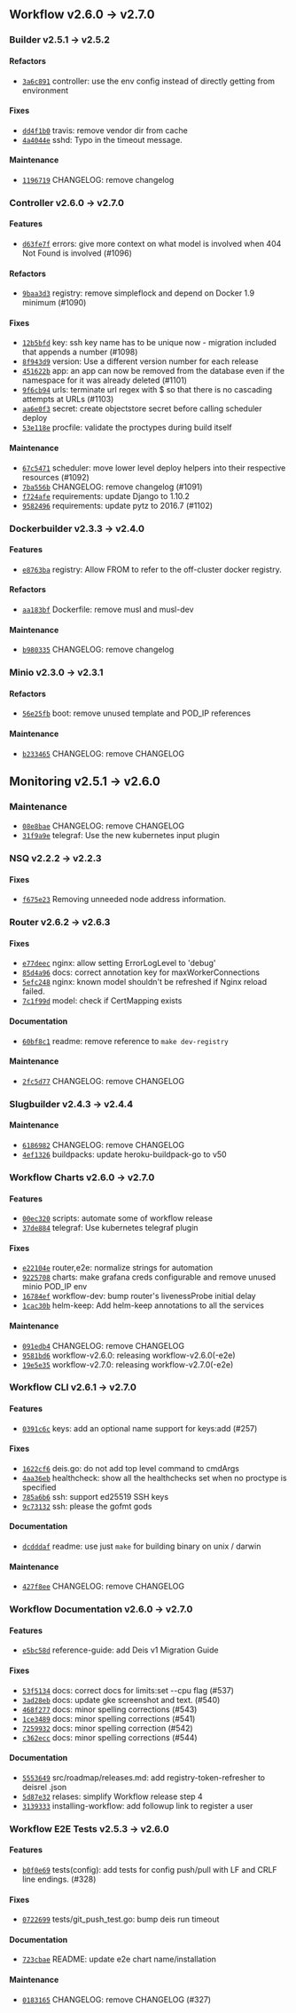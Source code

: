 ## Workflow v2.6.0 -> v2.7.0


### Builder v2.5.1 -> v2.5.2

#### Refactors

- [`3a6c891`](https://github.com/deis/builder/commit/3a6c891d4372d26e89d6ed1e9ac26c7a1f75322c) controller: use the env config instead of directly getting from environment

#### Fixes

- [`dd4f1b0`](https://github.com/deis/builder/commit/dd4f1b00e694b4893f6339492facf0e45a124709) travis: remove vendor dir from cache
- [`4a4044e`](https://github.com/deis/builder/commit/4a4044ebadade52c0e394a9b1943af3fc980ddf1) sshd: Typo in the timeout message.

#### Maintenance

- [`1196719`](https://github.com/deis/builder/commit/11967199b0ae86e401886b92c7222c38857ad0e1) CHANGELOG: remove changelog


### Controller v2.6.0 -> v2.7.0

#### Features

- [`d63fe7f`](https://github.com/deis/controller/commit/d63fe7f2fa44897235eb1b017d8b6cbf80136bae) errors: give more context on what model is involved when 404 Not Found is involved (#1096)

#### Refactors

- [`9baa3d3`](https://github.com/deis/controller/commit/9baa3d3220cf18f5251716913ccb38099e5a1734) registry: remove simpleflock and depend on Docker 1.9 minimum (#1090)

#### Fixes

- [`12b5bfd`](https://github.com/deis/controller/commit/12b5bfd1b1a73c70ec3669ac6296f18d58153edb) key: ssh key name has to be unique now - migration included that appends a number (#1098)
- [`8f943d9`](https://github.com/deis/controller/commit/8f943d906d0defd73c7428b408852f445aaac4fd) version: Use a different version number for each release
- [`451622b`](https://github.com/deis/controller/commit/451622b5075cb2a67a02f0089f92a6ab5d298ced) app: an app can now be removed from the database even if the namespace for it was already deleted (#1101)
- [`9f6cb94`](https://github.com/deis/controller/commit/9f6cb94de0bf1fa6817302dd041ea173a76d08d0) urls: terminate url regex with $ so that there is no cascading attempts at URLs (#1103)
- [`aa6e0f3`](https://github.com/deis/controller/commit/aa6e0f3d2e0291103c59bdfd2a020ede79e4d109) secret: create objectstore  secret before calling scheduler deploy
- [`53e118e`](https://github.com/deis/controller/commit/53e118ead55539a2c8e9660137d2cedf5c9e483b) procfile: validate the proctypes during build itself

#### Maintenance

- [`67c5471`](https://github.com/deis/controller/commit/67c547124681357fd8c86a5fd8d4b2de98e03d6b) scheduler: move lower level deploy helpers into their respective resources (#1092)
- [`7ba556b`](https://github.com/deis/controller/commit/7ba556b4219ce7e7251b055883be6bcfd3dd496d) CHANGELOG: remove changelog (#1091)
- [`f724afe`](https://github.com/deis/controller/commit/f724afe5fd612515b36d85ac3214ed6a233a269d) requirements: update Django to 1.10.2
- [`9582496`](https://github.com/deis/controller/commit/95824969268c4536b5517e527c24959661832b1c) requirements: update pytz to 2016.7 (#1102)


### Dockerbuilder v2.3.3 -> v2.4.0

#### Features

- [`e8763ba`](https://github.com/deis/dockerbuilder/commit/e8763ba4e6f9feedacccfc69afd79c58013c2d0f) registry: Allow FROM to refer to the off-cluster docker registry.

#### Refactors

- [`aa183bf`](https://github.com/deis/dockerbuilder/commit/aa183bf116528e9d94fb258b3945595eb4cf1f9a) Dockerfile: remove musl and musl-dev

#### Maintenance

- [`b980335`](https://github.com/deis/dockerbuilder/commit/b9803354133aaae03f72c1fb4fc4b3ab516b9604) CHANGELOG: remove changelog


### Minio v2.3.0 -> v2.3.1

#### Refactors

- [`56e25fb`](https://github.com/deis/minio/commit/56e25fb8a9f4711bdf41e0a1bcb6b1d254d38ecf) boot: remove unused template and POD_IP references

#### Maintenance

- [`b233465`](https://github.com/deis/minio/commit/b2334656c5bd7a6083d2359458995b5459da6df7) CHANGELOG: remove CHANGELOG


## Monitoring v2.5.1 -> v2.6.0

### Maintenance

- [`08e8bae`](https://github.com/deis/monitor/commit/08e8bae631d195bb96866b973fcd00e633f06dcb) CHANGELOG: remove CHANGELOG
- [`31f9a9e`](https://github.com/deis/monitor/commit/31f9a9e3e8a68d60c6c7f5015aa65d9028b62bd0) telegraf: Use the new kubernetes input plugin


### NSQ v2.2.2 -> v2.2.3

#### Fixes

- [`f675e23`](https://github.com/deis/nsq/commit/f675e23913bd70f5fdda2780319869ca9200ec2f) Removing unneeded node address information.


### Router v2.6.2 -> v2.6.3

#### Fixes

- [`e77deec`](https://github.com/deis/router/commit/e77deec6e6852fb71da73eb3b1b5dc46ea4ee38a) nginx: allow setting ErrorLogLevel to 'debug'
- [`85d4a96`](https://github.com/deis/router/commit/85d4a965280c93e0ec780bf6eb952564d5416b6e) docs: correct annotation key for maxWorkerConnections
- [`5efc248`](https://github.com/deis/router/commit/5efc2480608b7ef1c6ac59a3d37bc5e774aa9d7a) nginx: known model shouldn't be refreshed if Nginx reload failed.
- [`7c1f99d`](https://github.com/deis/router/commit/7c1f99d32ef18ae040faaed195ecb844dd7741db) model: check if CertMapping exists

#### Documentation

- [`60bf8c1`](https://github.com/deis/router/commit/60bf8c108592bc3d7c7ce0f7c5fdbfa52cfc1b89) readme: remove reference to `make dev-registry`

#### Maintenance

- [`2fc5d77`](https://github.com/deis/router/commit/2fc5d772286b091709d62272fa9e4c3dfe8dee61) CHANGELOG: remove CHANGELOG


### Slugbuilder v2.4.3 -> v2.4.4

#### Maintenance

- [`6186982`](https://github.com/deis/slugbuilder/commit/6186982486ec8b76b05ae0513253d33888c3a885) CHANGELOG: remove CHANGELOG
- [`4ef1326`](https://github.com/deis/slugbuilder/commit/4ef13265d4d155356641d0437ffc819ba77bed5b) buildpacks: update heroku-buildpack-go to v50


### Workflow Charts v2.6.0 -> v2.7.0

#### Features

- [`00ec320`](https://github.com/deis/charts/commit/00ec320ee81a03f9ae11d12b6089f3794aba6585) scripts: automate some of workflow release
- [`37de884`](https://github.com/deis/charts/commit/37de884cd1e18092b45e2785fc4087491a948beb) telegraf: Use kubernetes telegraf plugin

#### Fixes

- [`e22104e`](https://github.com/deis/charts/commit/e22104ee329a50f2cda5f079e66fff8e5c946fde) router,e2e: normalize strings for automation
- [`9225708`](https://github.com/deis/charts/commit/92257082bc50b2b55c6d8579186d82f3e45b0209) charts: make grafana creds configurable and remove unused minio POD_IP env
- [`16784ef`](https://github.com/deis/charts/commit/16784ef2c79830ac4f6147fc8de24ebb37ba574f) workflow-dev: bump router's livenessProbe initial delay
- [`1cac30b`](https://github.com/deis/charts/commit/1cac30bf782f385667fcff7f0096a34395df1241) helm-keep: Add helm-keep annotations to all the services

#### Maintenance

- [`091edb4`](https://github.com/deis/charts/commit/091edb4f2a5bf6add7c5ec1b980ea6a0a2d8509f) CHANGELOG: remove CHANGELOG
- [`9581bd6`](https://github.com/deis/charts/commit/9581bd6bf5c2def583baca73765524fdd71ad77c) workflow-v2.6.0: releasing workflow-v2.6.0(-e2e)
- [`19e5e35`](https://github.com/deis/charts/commit/19e5e35c159e54b57426b83a90d8e2ebb8b45316) workflow-v2.7.0: releasing workflow-v2.7.0(-e2e)


### Workflow CLI v2.6.1 -> v2.7.0

#### Features

- [`0391c6c`](https://github.com/deis/workflow-cli/commit/0391c6c2d9971c13cf7ebc933c25476942dbc200) keys: add an optional name support for keys:add (#257)

#### Fixes

- [`1622cf6`](https://github.com/deis/workflow-cli/commit/1622cf6ede6f7972ef42d351b9f7f479cb06e546) deis.go: do not add top level command to cmdArgs
- [`4aa36eb`](https://github.com/deis/workflow-cli/commit/4aa36eb9468b686d1f438dc3d007935b09f54bf2) healthcheck: show all the healthchecks set when no proctype is specified
- [`785a6b6`](https://github.com/deis/workflow-cli/commit/785a6b60c77b0f42c00d24bd946ee3dbf4f532a1) ssh: support ed25519 SSH keys
- [`9c73132`](https://github.com/deis/workflow-cli/commit/9c73132ae0a30166fc01227926bb7dfd01a19857) ssh: please the gofmt gods

#### Documentation

- [`dcdddaf`](https://github.com/deis/workflow-cli/commit/dcdddaf737c469ecb08121bf830be234657dbb1d) readme: use just `make` for building binary on unix / darwin

#### Maintenance

- [`427f8ee`](https://github.com/deis/workflow-cli/commit/427f8ee41bda4107aa12abe6dcd9ffdab3628529) CHANGELOG: remove CHANGELOG


### Workflow Documentation v2.6.0 -> v2.7.0

#### Features

- [`e5bc58d`](https://github.com/deis/workflow/commit/e5bc58d6f72b79e5499551e38564efd4d3bdd382) reference-guide: add Deis v1 Migration Guide

#### Fixes

- [`53f5134`](https://github.com/deis/workflow/commit/53f51346effdf5e093a8ef948f6956f60da0e58d) docs: correct docs for limits:set --cpu flag (#537)
- [`3ad28eb`](https://github.com/deis/workflow/commit/3ad28eb42899f5ad8d43cdd8de0d8503e003671b) docs: update gke screenshot and text. (#540)
- [`468f277`](https://github.com/deis/workflow/commit/468f2774d1a52bc0ae97eb9acc5e76f699600db6) docs: minor spelling corrections (#543)
- [`1ce3489`](https://github.com/deis/workflow/commit/1ce3489da785e82347c7d21392500a3c2555055e) docs: minor spelling corrections (#541)
- [`7259932`](https://github.com/deis/workflow/commit/72599326278c0cd2bcff01f539e59e9582f9e694) docs: minor spelling correction (#542)
- [`c362ecc`](https://github.com/deis/workflow/commit/c362ecc7012217534e61bd05f77f261595ce380b) docs: minor spelling corrections (#544)

#### Documentation

- [`5553649`](https://github.com/deis/workflow/commit/55536493f19d4cbfb02033867de872dccf431121) src/roadmap/releases.md: add registry-token-refresher to deisrel .json
- [`5d87e32`](https://github.com/deis/workflow/commit/5d87e32b0ddf05ce06d1981f22558aa0b1fd0958) relases: simplify Workflow release step 4
- [`3139333`](https://github.com/deis/workflow/commit/3139333a19524feb6b1416393fe4e69720b65c66) installing-workflow: add followup link to register a user


### Workflow E2E Tests v2.5.3 -> v2.6.0

#### Features

- [`b0f0e69`](https://github.com/deis/workflow-e2e/commit/b0f0e69d4fbdaa63a8a273b63dda5851243b8f3d) tests(config): add tests for config push/pull with LF and CRLF line endings. (#328)

#### Fixes

- [`0722699`](https://github.com/deis/workflow-e2e/commit/0722699cba91567959ced114e9d0af37fc593d72) tests/git_push_test.go: bump deis run timeout

#### Documentation

- [`723cbae`](https://github.com/deis/workflow-e2e/commit/723cbaea8cd95015d66e85706c5118c9113f62dd) README: update e2e chart name/installation

#### Maintenance

- [`0183165`](https://github.com/deis/workflow-e2e/commit/0183165b53309ba6c8479615828f17dd32580f45) CHANGELOG: remove CHANGELOG (#327)
